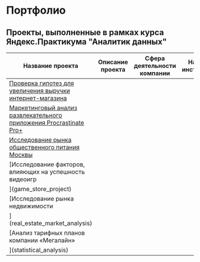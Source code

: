 # Портфолио
## Проекты, выполненные в рамках курса Яндекс.Практикума "Аналитик данных"
| Название проекта | Описание проекта | Сфера деятельности компании | Навыки и инструменты | Ключевые слова | Статус |
|------------------|------------------|-----------------------------|----------------------|----------------|--------|
|[Проверка гипотез для увеличения выручки интернет-магазина](business_decision-making)||||Завершен||
|[Маркетинговый анализ развлекательного приложения Procrastinate Pro+](business_metrics)||||Завершен||
|[Исследование рынка общественного питания Москвы](catering_market)||||Завершен||
|[Исследование факторов, влияющих на успешность видеоигр
](game_store_project)||||Завершен||
|[Исследование рынка недвижимости
](real_estate_market_analysis)||||Завершен||
|[Анализ тарифных планов компании «Мегалайн»
](statistical_analysis)||||Завершен||
